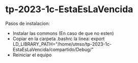# tp-2023-1c-EstaEsLaVencida

Pasos de instalacion:

- Instalar las commons (En caso de que no esten)
- Copiar en la carpeta .bashrc la linea: export LD_LIBRARY_PATH="/home/utnso/tp-2023-1c-EstaEsLaVencida/compartido/Debug/"
- Reiniciar el equipo

